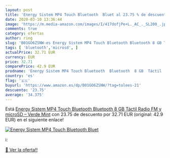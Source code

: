 ```yaml
---
layout: post
title: 'Energy Sistem MP4 Touch Bluetooth  Bluet al 23.75 % de descuento'
date: 2020-03-10 13:36:44
image: 'https://m.media-amazon.com/images/I/417dofjPe+L._AC_._SL200_.jpg'
comments: true
category: ofertas
author: ring
slug: 'B01GO6ZSNW-es Energy Sistem MP4 Touch Bluetooth Bluetooth 8 GB Táctil...'
tags: [ 'bluetooth','microsd', ]
actualPrice: 32.71 EUR
currency: EUR
price: 32.71
comparePrice: 42.9 EUR
prodname: 'Energy Sistem MP4 Touch Bluetooth  Bluetooth  8 GB  Táctil  Radio FM y microSD  – Verde Mint'
country: 'es'
flag: '🇪🇸'
buyurl: 'https://www.amazon.es/dp/B01GO6ZSNW/?tag=tolees-21'
descuento: '23.75'
average: '34.375'
---
```


Está [Energy Sistem MP4 Touch Bluetooth  Bluetooth  8 GB  Táctil  Radio FM y microSD  – Verde Mint](https://www.amazon.es/dp/B01GO6ZSNW/?tag=tolees-21) con 23.75 de descuento por 32.71 EUR (original: 42.9 EUR) en el siguiente enlace!

[![Energy Sistem MP4 Touch Bluetooth  Bluet](https://m.media-amazon.com/images/I/417dofjPe+L._AC_._SL200_.jpg)](https://www.amazon.es/dp/B01GO6ZSNW/?tag=tolees-21)

ℹ️:


[🛒 Ver la oferta!!](https://www.amazon.es/dp/B01GO6ZSNW/?tag=tolees-21)
